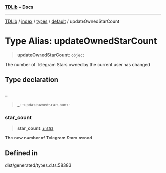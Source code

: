 [**TDLib**](../../../../../../README.md) • **Docs**

***

[TDLib](../../../../../../modules.md) / [index](../../../../../README.md) / [types](../../../README.md) / [default](../README.md) / updateOwnedStarCount

# Type Alias: updateOwnedStarCount

> **updateOwnedStarCount**: `object`

The number of Telegram Stars owned by the current user has changed

## Type declaration

### \_

> **\_**: `"updateOwnedStarCount"`

### star\_count

> **star\_count**: [`int53`](int53.md)

The new number of Telegram Stars owned

## Defined in

dist/generated/types.d.ts:58383
